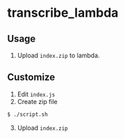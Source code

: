 # transcribe_lambda

## Usage
1. Upload `index.zip` to lambda.

## Customize
1. Edit `index.js`
2. Create zip file
```sh
$ ./script.sh
```
3. Upload `index.zip`
